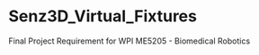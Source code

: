 Senz3D_Virtual_Fixtures
=======================

Final Project Requirement for WPI ME5205 - Biomedical Robotics 
